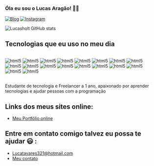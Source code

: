 

### Óla eu sou o Lucas Aragão! 👋🏻

[![Blog](https://img.shields.io/website-up-down-green-red/http/monip.org.svg)](https://meuportifolio-96499c.netlify.app/)
[![Instagram](https://img.shields.io/badge/Instagram-E4405F?style=for-the-badge&logo=instagram&logoColor=white)](https://www.instagram.com/lucas_aragaotm/)

![Lucasholt GitHub stats](https://github-readme-stats.vercel.app/api?username=Lucasholt124&show_icons=true&bg_color=00000000)

## Tecnologias que eu uso no meu dia

<div style="display: inline_block"><br/> 
    <img aling="center" alt="html5" src="https://img.shields.io/badge/HTML5-E34F26?style=for-the-badge&logo=html5&logoColor=white" />
      <img aling="center" alt="html5" src="https://img.shields.io/badge/CSS3-1572B6?style=for-the-badge&logo=css3&logoColor=white" />
       <img aling="center" alt="html5" src="https://img.shields.io/badge/JavaScript-F7DF1E?style=for-the-badge&logo=javascript&logoColor=black" />
        <img aling="center" alt="html5" src="https://img.shields.io/badge/React-20232A?style=for-the-badge&logo=react&logoColor=61DAFB" />
         <img aling="center" alt="html5" src="https://img.shields.io/badge/Node.js-43853D?style=for-the-badge&logo=node.js&logoColor=white" />
          <img aling="center" alt="html5" src="https://img.shields.io/badge/TypeScript-007ACC?style=for-the-badge&logo=typescript&logoColor=white" />
           <img aling="center" alt="html5" src="https://img.shields.io/badge/Vue.js-35495E?style=for-the-badge&logo=vue.js&logoColor=4FC08D" />
            <img aling="center" alt="html5" src="https://img.shields.io/badge/Tailwind_CSS-38B2AC?style=for-the-badge&logo=tailwind-css&logoColor=white" />
            <img aling="center" alt="html5" src="https://img.shields.io/badge/Bootstrap-563D7C?style=for-the-badge&logo=bootstrap&logoColor=white" />
             <img aling="center" alt="html5" src="https://img.shields.io/badge/Microsoft_Office-D83B01?style=for-the-badge&logo=microsoft-office&logoColor=white" />
             <img aling="center" alt="html5" src="https://img.shields.io/badge/Netlify-00C7B7?style=for-the-badge&logo=netlify&logoColor=white" />
             <img aling="center" alt="html5" src="https://img.shields.io/badge/Vercel-000000?style=for-the-badge&logo=vercel&logoColor=white" />
              <img aling="center" alt="html5" src="https://img.shields.io/badge/Figma-F24E1E?style=for-the-badge&logo=figma&logoColor=white" />
              <img aling="center" alt="html5" src="https://img.shields.io/badge/GIT-E44C30?style=for-the-badge&logo=git&logoColor=white" />
              <img aling="center" alt="html5" src="https://img.shields.io/badge/windows%20terminal-4D4D4D?style=for-the-badge&logo=windows%20terminal&logoColor=white" />
              <img aling="center" alt="html5" src="https://img.shields.io/badge/Facebook-1877F2?style=for-the-badge&logo=facebook&logoColor=white" />
              <img aling="center" alt="html5" src="https://img.shields.io/badge/GitHub-100000?style=for-the-badge&logo=github&logoColor=white" />
              <img aling="center" alt="html5" src="https://img.shields.io/badge/Kali_Linux-557C94?style=for-the-badge&logo=kali-linux&logoColor=white" />
              
              
              
              
             
    
</div><br/>

Estudante de tecnologia e Freelancer a 1 ano, apaixonado por aprender tecnologias e ajudar pessoas com a programação

## Links dos meus sites online:
- [Meu Portfólio online](https://portif-lio-master-ec52.vercel.app/)

## Entre em contato comigo talvez eu possa te ajudar 😃 :
-  Lucatavares321@hotmail.com
-  [Meu contato](https://api.whatsapp.com/send?phone=5579999383543&text=Ol%C3%A1%20peguei%20seu%20contado%20no%20site)
